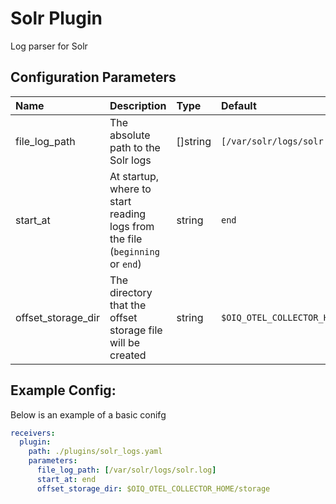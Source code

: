 # Solr Plugin

Log parser for Solr

## Configuration Parameters

| Name | Description | Type | Default | Required | Values |
|:-- |:-- |:-- |:-- |:-- |:-- |
| file_log_path | The absolute path to the Solr logs | []string | `[/var/solr/logs/solr.log]` | false |  |
| start_at | At startup, where to start reading logs from the file (`beginning` or `end`) | string | `end` | false | `beginning`, `end` |
| offset_storage_dir | The directory that the offset storage file will be created | string | `$OIQ_OTEL_COLLECTOR_HOME/storage` | false |  |

## Example Config:

Below is an example of a basic conifg

```yaml
receivers:
  plugin:
    path: ./plugins/solr_logs.yaml
    parameters:
      file_log_path: [/var/solr/logs/solr.log]
      start_at: end
      offset_storage_dir: $OIQ_OTEL_COLLECTOR_HOME/storage
```

